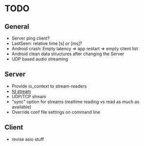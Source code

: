 TODO
====

General
-------

- Server ping client?
- LastSeen: relative time [s] or [ms]?
- Android crash: Empty latency => app restart => empty client list
- Android clean data structures after changing the Server
- UDP based audio streaming

Server
------

- Provide io_context to stream-readers
- [fd stream](https://gstreamer.freedesktop.org/data/doc/gstreamer/head/gstreamer-plugins/html/gstreamer-plugins-fdsink.html)
- UDP/TCP stream
- "sync" option for streams (realtime reading vs read as much as available)
- Override conf file settings on command line

Client
------

- revise asio stuff

